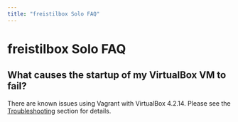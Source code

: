 ```yaml
---
title: "freistilbox Solo FAQ"
---
```


# freistilbox Solo FAQ

## What causes the startup of my VirtualBox VM to fail?

There are known issues using Vagrant with VirtualBox 4.2.14. Please see the [Troubleshooting](../troubleshooting/) section for details.
